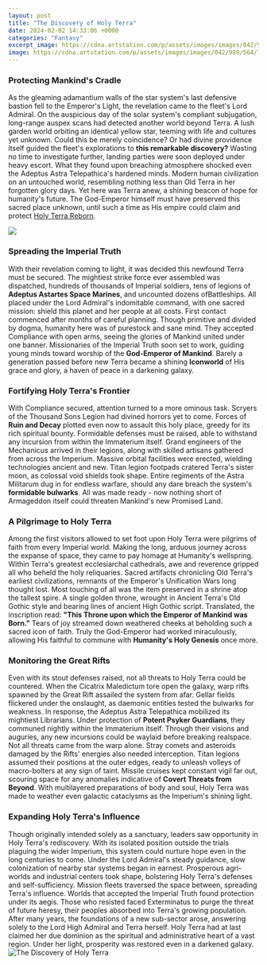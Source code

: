 ```yaml
---
layout: post
title: "The Discovery of Holy Terra"
date: 2024-02-02 14:33:06 +0000
categories: "Fantasy"
excerpt_image: https://cdna.artstation.com/p/assets/images/images/042/989/564/large/pete-amachree-adeptus-ministorum.jpg?1635980221
image: https://cdna.artstation.com/p/assets/images/images/042/989/564/large/pete-amachree-adeptus-ministorum.jpg?1635980221
---
```


### Protecting Mankind's Cradle
As the gleaming adamantium walls of the star system's last defensive bastion fell to the Emperor's Light, the revelation came to the fleet's Lord Admiral. On the auspicious day of the solar system's compliant subjugation, long-range auspex scans had detected another world beyond Terra. A lush garden world orbiting an identical yellow star, teeming with life and cultures yet unknown. Could this be merely coincidence? Or had divine providence itself guided the fleet's explorations to **this remarkable discovery?** 
Wasting no time to investigate further, landing parties were soon deployed under heavy escort. What they found upon breaching atmosphere shocked even the Adeptus Astra Telepathica's hardened minds. Modern human civilization on an untouched world, resembling nothing less than Old Terra in her forgotten glory days. Yet here was Terra anew, a shining beacon of hope for humanity's future. The God-Emperor himself must have preserved this sacred place unknown, until such a time as His empire could claim and protect [Holy Terra Reborn](https://store.fi.io.vn/collection/akridge).

![](https://i.ytimg.com/vi/DX2uV9fJ4rQ/maxresdefault.jpg)
### Spreading the Imperial Truth
With their revelation coming to light, it was decided this newfound Terra must be secured. The mightiest strike force ever assembled was dispatched, hundreds of thousands of Imperial soldiers, tens of legions of **Adeptus Astartes Space Marines**, and uncounted dozens ofBattleships. All placed under the Lord Admiral's indomitable command, with one sacred mission: shield this planet and her people at all costs. 
First contact commenced after months of careful planning. Though primitive and divided by dogma, humanity here was of purestock and sane mind. They accepted Compliance with open arms, seeing the glories of Mankind united under one banner. Missionaries of the Imperial Truth soon set to work, guiding young minds toward worship of the **God-Emperor of Mankind**. Barely a generation passed before new Terra became a shining **Iconworld** of His grace and glory, a haven of peace in a darkening galaxy.
### Fortifying Holy Terra's Frontier
With Compliance secured, attention turned to a more ominous task. Scryers of the Thousand Sons Legion had divined horrors yet to come. Forces of **Ruin and Decay** plotted even now to assault this holy place, greedy for its rich spiritual bounty. Formidable defenses must be raised, able to withstand any incursion from within the Immaterium itself. 
Grand engineers of the Mechanicus arrived in their legions, along with skilled artisans gathered from across the Imperium. Massive orbital facilities were erected, wielding technologies ancient and new. Titan legion footpads cratered Terra's sister moon, as colossal void shields took shape. Entire regiments of the Astra Militarum dug in for endless warfare, should any dare breach the system's **formidable bulwarks**. All was made ready - now nothing short of Armageddon itself could threaten Mankind's new Promised Land. 
### A Pilgrimage to Holy Terra
Among the first visitors allowed to set foot upon Holy Terra were pilgrims of faith from every Imperial world. Making the long, arduous journey across the expanse of space, they came to pay homage at Humanity's wellspring. Within Terra's greatest ecclesiarchal cathedrals, awe and reverence gripped all who beheld the holy reliquaries. Sacred artifacts chronicling Old Terra's earliest civilizations, remnants of the Emperor's Unification Wars long thought lost.
Most touching of all was the item preserved in a shrine atop the tallest spire. A single golden throne, wrought in Ancient Terra's Old Gothic style and bearing lines of ancient High Gothic script. Translated, the inscription read: **"This Throne upon which the Emperor of Mankind was Born."** Tears of joy streamed down weathered cheeks at beholding such a sacred icon of faith. Truly the God-Emperor had worked miraculously, allowing His faithful to commune with **Humanity's Holy Genesis** once more.
### Monitoring the Great Rifts
Even with its stout defenses raised, not all threats to Holy Terra could be countered. When the Cicatrix Maledictum tore open the galaxy, warp rifts spawned by the Great Rift assailed the system from afar. Gellar fields flickered under the onslaught, as daemonic entities tested the bulwarks for weakness. In response, the Adeptus Astra Telepathica mobilized its mightiest Librarians. Under protection of **Potent Psyker Guardians**, they communed nightly within the Immaterium itself. Through their visions and auguries, any new incursions could be waylaid before breaking realspace. 
Not all threats came from the warp alone. Stray comets and asteroids damaged by the Rifts' energies also needed interception. Titan legions assumed their positions at the outer edges, ready to unleash volleys of macro-bolters at any sign of taint. Missile cruises kept constant vigil far out, scouring space for any anomalies indicative of **Covert Threats from Beyond**. With multilayered preparations of body and soul, Holy Terra was made to weather even galactic cataclysms as the Imperium's shining light.
### Expanding Holy Terra's Influence
Though originally intended solely as a sanctuary, leaders saw opportunity in Holy Terra's rediscovery. With its isolated position outside the trials plaguing the wider Imperium, this system could nurture hope even in the long centuries to come. Under the Lord Admiral's steady guidance, slow colonization of nearby star systems began in earnest. Prosperous agri-worlds and industrial centers took shape, bolstering Holy Terra's defenses and self-sufficiency.
Mission fleets traversed the space between, spreading Terra's influence. Worlds that accepted the Imperial Truth found protection under its aegis. Those who resisted faced Exterminatus to purge the threat of future heresy, their peoples absorbed into Terra's growing population. After many years, the foundations of a new sub-sector arose, answering solely to the Lord High Admiral and Terra herself. Holy Terra had at last claimed her due dominion as the spiritual and administrative heart of a vast region. Under her light, prosperity was restored even in a darkened galaxy.
![The Discovery of Holy Terra](https://cdna.artstation.com/p/assets/images/images/042/989/564/large/pete-amachree-adeptus-ministorum.jpg?1635980221)